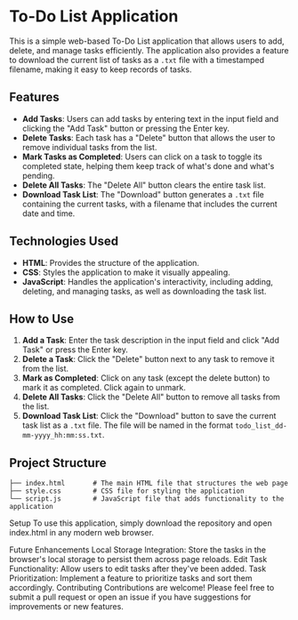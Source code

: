 # To-Do List Application

This is a simple web-based To-Do List application that allows users to add, delete, and manage tasks efficiently. The application also provides a feature to download the current list of tasks as a `.txt` file with a timestamped filename, making it easy to keep records of tasks.

## Features

- **Add Tasks**: Users can add tasks by entering text in the input field and clicking the "Add Task" button or pressing the Enter key.
- **Delete Tasks**: Each task has a "Delete" button that allows the user to remove individual tasks from the list.
- **Mark Tasks as Completed**: Users can click on a task to toggle its completed state, helping them keep track of what's done and what's pending.
- **Delete All Tasks**: The "Delete All" button clears the entire task list.
- **Download Task List**: The "Download" button generates a `.txt` file containing the current tasks, with a filename that includes the current date and time.

## Technologies Used

- **HTML**: Provides the structure of the application.
- **CSS**: Styles the application to make it visually appealing.
- **JavaScript**: Handles the application's interactivity, including adding, deleting, and managing tasks, as well as downloading the task list.

## How to Use

1. **Add a Task**: Enter the task description in the input field and click "Add Task" or press the Enter key.
2. **Delete a Task**: Click the "Delete" button next to any task to remove it from the list.
3. **Mark as Completed**: Click on any task (except the delete button) to mark it as completed. Click again to unmark.
4. **Delete All Tasks**: Click the "Delete All" button to remove all tasks from the list.
5. **Download Task List**: Click the "Download" button to save the current task list as a `.txt` file. The file will be named in the format `todo_list_dd-mm-yyyy_hh:mm:ss.txt`.

## Project Structure

```plaintext
├── index.html       # The main HTML file that structures the web page
├── style.css        # CSS file for styling the application
└── script.js        # JavaScript file that adds functionality to the application
```
Setup
To use this application, simply download the repository and open index.html in any modern web browser.

Future Enhancements
Local Storage Integration: Store the tasks in the browser's local storage to persist them across page reloads.
Edit Task Functionality: Allow users to edit tasks after they've been added.
Task Prioritization: Implement a feature to prioritize tasks and sort them accordingly.
Contributing
Contributions are welcome! Please feel free to submit a pull request or open an issue if you have suggestions for improvements or new features.
